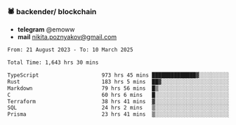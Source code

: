 ### 🕷 backender/ blockchain
- **telegram** @emoww
- **mail** nikita.poznyakov@gmail.com

<!--START_SECTION:waka-->

```txt
From: 21 August 2023 - To: 10 March 2025

Total Time: 1,643 hrs 30 mins

TypeScript                    973 hrs 45 mins ██████████████▓░░░░░░░░░░   59.06 %
Rust                          183 hrs 5 mins  ██▓░░░░░░░░░░░░░░░░░░░░░░   11.10 %
Markdown                      79 hrs 56 mins  █▒░░░░░░░░░░░░░░░░░░░░░░░   04.85 %
C                             60 hrs 6 mins   █░░░░░░░░░░░░░░░░░░░░░░░░   03.65 %
Terraform                     38 hrs 41 mins  ▓░░░░░░░░░░░░░░░░░░░░░░░░   02.35 %
SQL                           24 hrs 2 mins   ▒░░░░░░░░░░░░░░░░░░░░░░░░   01.46 %
Prisma                        23 hrs 41 mins  ▒░░░░░░░░░░░░░░░░░░░░░░░░   01.44 %
```

<!--END_SECTION:waka-->




